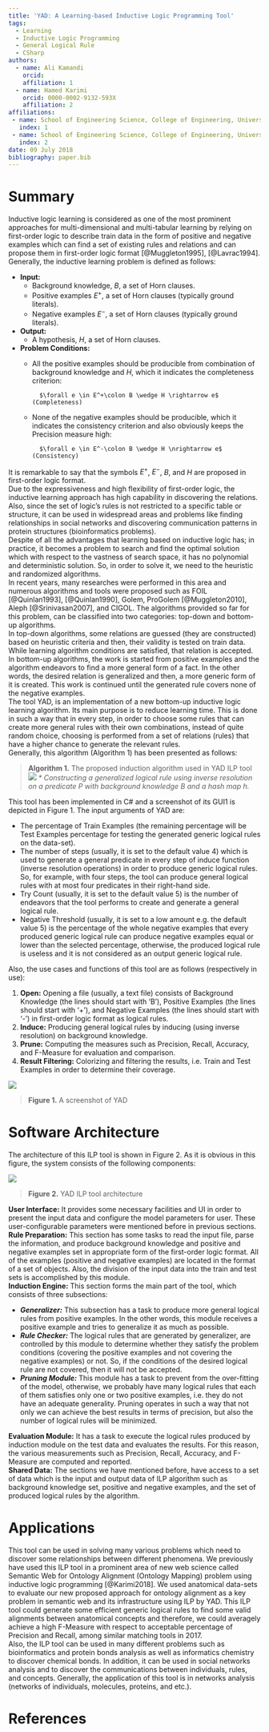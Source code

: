 ```yaml
---
title: 'YAD: A Learning-based Inductive Logic Programming Tool'
tags:
  - Learning
  - Inductive Logic Programming
  - General Logical Rule
  - CSharp
authors:
  - name: Ali Kamandi
    orcid:
    affiliation: 1
  - name: Hamed Karimi
    orcid: 0000-0002-9132-593X
    affiliation: 2
affiliations:
 - name: School of Engineering Science, College of Engineering, University of Tehran, Tehran, Iran
   index: 1
 - name: School of Engineering Science, College of Engineering, University of Tehran, Tehran, Iran
   index: 2
date: 09 July 2018
bibliography: paper.bib
---
```


# Summary

Inductive logic learning is considered as one of the most prominent approaches for multi-dimensional and multi-tabular learning by relying on first-order logic to describe train data in the form of positive and negative examples which can find a set of existing rules and relations and can propose them in first-order logic format [@Muggleton1995], [@Lavrac1994].
Generally, the inductive learning problem is defined as follows:
- **Input:**
    + Background knowledge, *B*, a set of Horn clauses.
    + Positive examples $E^+$, a set of Horn clauses (typically ground literals).
    + Negative examples $E^-$, a set of Horn clauses (typically ground literals).
- **Output:** 
    + A hypothesis, *H*, a set of Horn clauses.
- **Problem Conditions:**
    + All the positive examples should be producible from combination of background knowledge and *H*, which it indicates the completeness criterion:

			$\forall e \in E^+\colon B \wedge H \rightarrow e$		(Completeness)
    + None of the negative examples should be producible, which it indicates the consistency criterion and also obviously keeps the Precision measure high:

			$\forall e \in E^-\colon B \wedge H \nrightarrow e$		(Consistency)
It is remarkable to say that the symbols $E^+$, $E^-$, *B*, and *H* are proposed in first-order logic format.<br/>
Due to the expressiveness and high flexibility of first-order logic, the inductive learning approach has high capability in discovering the relations. Also, since the set of logic’s rules is not restricted to a specific table or structure, it can be used in widespread areas and problems like finding relationships in social networks and discovering communication patterns in protein structures (bioinformatics problems).<br/>
Despite of all the advantages that learning based on inductive logic has; in practice, it becomes a problem to search and find the optimal solution which with respect to the vastness of search space, it has no polynomial and deterministic solution. So, in order to solve it, we need to the heuristic and randomized algorithms.<br/>
In recent years, many researches were performed in this area and numerous algorithms and tools were proposed such as FOIL [@Quinlan1993], [@Quinlan1990], Golem, ProGolem [@Muggleton2010], Aleph [@Srinivasan2007], and CIGOL.
The algorithms provided so far for this problem, can be classified into two categories: top-down and bottom-up algorithms.<br/>
In top-down algorithms, some relations are guessed (they are constructed) based on heuristic criteria and then, their validity is tested on train data. While learning algorithm conditions are satisfied, that relation is accepted.<br/>
In bottom-up algorithms, the work is started from positive examples and the algorithm endeavors to find a more general form of a fact. In the other words, the desired relation is generalized and then, a more generic form of it is created. This work is continued until the generated rule covers none of the negative examples.<br/>
The tool YAD, is an implementation of a new bottom-up inductive logic learning algorithm. Its main purpose is to reduce learning time. This is done in such a way that in every step, in order to choose some rules that can create more general rules with their own combinations, instead of quite random choice, choosing is performed from a set of relations (rules) that have a higher chance to generate the relevant rules.<br/>
Generally, this algorithm (Algorithm 1) has been presented as follows:

> **Algorithm 1.** The proposed induction algorithm used in YAD ILP tool
![](https://github.com/hamedmx/YAD-ILP-Tool/blob/master/algorithm%201.PNG)
> *\* Constructing a generalized logical rule using inverse resolution on a predicate P with background knowledge B and a hash map h.*

This tool has been implemented in C# and a screenshot of its GUI1 is depicted in Figure 1. The input arguments of YAD are:
- The percentage of Train Examples (the remaining percentage will be Test Examples percentage for testing the generated generic logical rules on the data-set).
- The number of steps (usually, it is set to the default value 4) which is used to generate a general predicate in every step of induce function (inverse resolution operations) in order to produce generic logical rules. So, for example, with four steps, the tool can produce general logical rules with at most four predicates in their right-hand side.
- Try Count (usually, it is set to the default value 5) is the number of endeavors that the tool performs to create and generate a general logical rule.
- Negative Threshold (usually, it is set to a low amount e.g. the default value 5) is the percentage of the whole negative examples that every produced generic logical rule can produce negative examples equal or lower than the selected percentage, otherwise, the produced logical rule is useless and it is not considered as an output generic logical rule.<br/>

Also, the use cases and functions of this tool are as follows (respectively in use):
1. **Open:** Opening a file (usually, a text file) consists of Background Knowledge (the lines should start with ‘B’), Positive Examples (the lines should start with ‘+’), and Negative Examples (the lines should start with ‘-’) in first-order logic format as logical rules.
2. **Induce:** Producing general logical rules by inducing (using inverse resolution) on background knowledge.
3. **Prune:** Computing the measures such as Precision, Recall, Accuracy, and F-Measure for evaluation and comparison.
4. **Result Filtering:** Colorizing and filtering the results, i.e. Train and Test Examples in order to determine their coverage.

![](https://github.com/hamedmx/YAD-ILP-Tool/blob/master/fig%201.PNG)
> **Figure 1.** A screenshot of YAD

# Software Architecture

The architecture of this ILP tool is shown in Figure 2. As it is obvious in this figure, the system consists of the following components:

![](https://github.com/hamedmx/YAD-ILP-Tool/blob/master/fig%202.PNG)
> **Figure 2.** YAD ILP tool architecture

 **User Interface:** It provides some necessary facilities and UI in order to present the input data and configure the model parameters for user. These user-configurable parameters were mentioned before in previous sections.<br/>
 **Rule Preparation:** This section has some tasks to read the input file, parse the information, and produce background knowledge and positive and negative examples set in appropriate form of the first-order logic format. All of the examples (positive and negative examples) are located in the format of a set of objects. Also, the division of the input data into the train and test sets is accomplished by this module.<br/>
 **Induction Engine:** This section forms the main part of the tool, which consists of three subsections:
 - ***Generalizer:*** This subsection has a task to produce more general logical rules from positive examples. In the other words, this module receives a positive example and tries to generalize it as much as possible.
 - ***Rule Checker:*** The logical rules that are generated by generalizer, are controlled by this module to determine whether they satisfy the problem conditions (covering the positive examples and not covering the negative examples) or not. So, if the conditions of the desired logical rule are not covered, then it will not be accepted.
 - ***Pruning Module:*** This module has a task to prevent from the over-fitting of the model, otherwise, we probably have many logical rules that each of them satisfies only one or two positive examples, i.e. they do not have an adequate generality. Pruning operates in such a way that not only we can achieve the best results in terms of precision, but also the number of logical rules will be minimized.<br/>
 
 **Evaluation Module:** It has a task to execute the logical rules produced by induction module on the test data and evaluates the results. For this reason, the various measurements such as Precision, Recall, Accuracy, and F-Measure are computed and reported.<br/>
 **Shared Data:** The sections we have mentioned before, have access to a set of data which is the input and output data of ILP algorithm such as background knowledge set, positive and negative examples, and the set of produced logical rules by the algorithm.

# Applications

This tool can be used in solving many various problems which need to discover some relationships between different phenomena. We previously have used this ILP tool in a prominent area of new web science called Semantic Web for Ontology Alignment (Ontology Mapping) problem using inductive logic programming [@Karimi2018]. We used anatomical data-sets to evaluate our new proposed approach for ontology alignment as a key problem in semantic web and its infrastructure using ILP by YAD. This ILP tool could generate some efficient generic logical rules to find some valid alignments between anatomical concepts and therefore, we could averagely achieve a high F-Measure with respect to acceptable percentage of Precision and Recall, among similar matching tools in 2017.<br/>
Also, the ILP tool can be used in many different problems such as bioinformatics and protein bonds analysis as well as informatics chemistry to discover chemical bonds. In addition, it can be used in social networks analysis and to discover the communications between individuals, rules, and concepts. Generally, the application of this tool is in networks analysis (networks of individuals, molecules, proteins, and etc.).

# References
